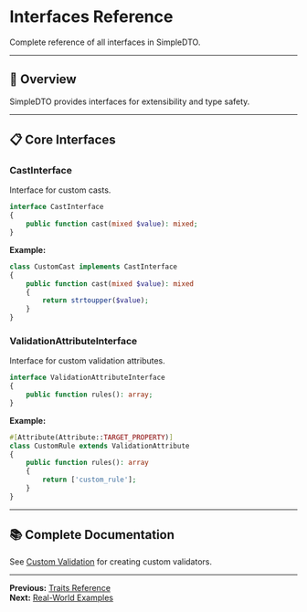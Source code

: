 # Interfaces Reference

Complete reference of all interfaces in SimpleDTO.

---

## 🎯 Overview

SimpleDTO provides interfaces for extensibility and type safety.

---

## 📋 Core Interfaces

### CastInterface
Interface for custom casts.

```php
interface CastInterface
{
    public function cast(mixed $value): mixed;
}
```

**Example:**
```php
class CustomCast implements CastInterface
{
    public function cast(mixed $value): mixed
    {
        return strtoupper($value);
    }
}
```

### ValidationAttributeInterface
Interface for custom validation attributes.

```php
interface ValidationAttributeInterface
{
    public function rules(): array;
}
```

**Example:**
```php
#[Attribute(Attribute::TARGET_PROPERTY)]
class CustomRule extends ValidationAttribute
{
    public function rules(): array
    {
        return ['custom_rule'];
    }
}
```

---

## 📚 Complete Documentation

See [Custom Validation](21-custom-validation.md) for creating custom validators.

---

**Previous:** [Traits Reference](35-traits-reference.md)  
**Next:** [Real-World Examples](37-real-world-examples.md)

